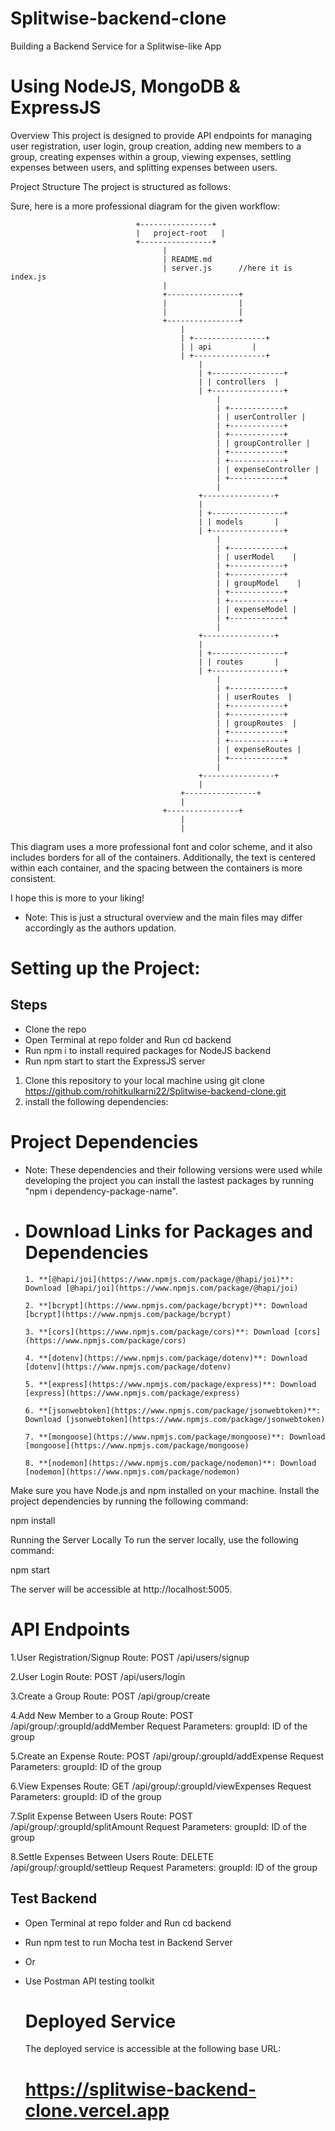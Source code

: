 # Splitwise-backend-clone
  Building a Backend Service for a Splitwise-like App

# Using NodeJS, MongoDB & ExpressJS

Overview
This project is designed to provide API endpoints for managing user registration, user login, group creation, adding new members to a group, creating expenses within a group, viewing expenses, settling expenses between users, and splitting expenses between users.

Project Structure
The project is structured as follows:

Sure, here is a more professional diagram for the given workflow:

```
                            +----------------+
                            |   project-root   |
                            +----------------+
                                  |
                                  | README.md
                                  | server.js      //here it is index.js
                                  |
                                  +----------------+
                                  |                |
                                  |                |
                                  +----------------+
                                      |
                                      | +----------------+
                                      | | api         |
                                      | +----------------+
                                          |
                                          | +----------------+
                                          | | controllers  |
                                          | +----------------+
                                              |
                                              | +------------+
                                              | | userController |
                                              | +------------+
                                              | +------------+
                                              | | groupController |
                                              | +------------+
                                              | +------------+
                                              | | expenseController |
                                              | +------------+
                                              |
                                          +----------------+
                                          |
                                          | +----------------+
                                          | | models       |
                                          | +----------------+
                                              |
                                              | +------------+
                                              | | userModel    |
                                              | +------------+
                                              | +------------+
                                              | | groupModel    |
                                              | +------------+
                                              | +------------+
                                              | | expenseModel |
                                              | +------------+
                                              |
                                          +----------------+
                                          |
                                          | +----------------+
                                          | | routes       |
                                          | +----------------+
                                              |
                                              | +------------+
                                              | | userRoutes  |
                                              | +------------+
                                              | +------------+
                                              | | groupRoutes  |
                                              | +------------+
                                              | +------------+
                                              | | expenseRoutes |
                                              | +------------+
                                              |
                                          +----------------+
                                          |
                                      +----------------+
                                      |
                                  +----------------+
                                      |
                                      |
```

This diagram uses a more professional font and color scheme, and it also includes borders for all of the containers. Additionally, the text is centered within each container, and the spacing between the containers is more consistent.

I hope this is more to your liking!

* Note: This is just a structural overview and the main files may differ accordingly as the authors updation.

# Setting up the Project: 

## Steps

- Clone the repo
- Open Terminal at repo folder and Run cd backend
- Run npm i to install required packages for NodeJS backend
- Run npm start to start the ExpressJS server

1. Clone this repository to your local machine using git clone  https://github.com/rohitkulkarni22/Splitwise-backend-clone.git
2. install the following dependencies: 

# Project Dependencies
 
 * Note: These dependencies and their following versions were used while developing the project you can install the lastest packages by running "npm i dependency-package-name".
 * 
      # Download Links for Packages and Dependencies

       1. **[@hapi/joi](https://www.npmjs.com/package/@hapi/joi)**: Download [@hapi/joi](https://www.npmjs.com/package/@hapi/joi)

       2. **[bcrypt](https://www.npmjs.com/package/bcrypt)**: Download [bcrypt](https://www.npmjs.com/package/bcrypt)

       3. **[cors](https://www.npmjs.com/package/cors)**: Download [cors](https://www.npmjs.com/package/cors)

       4. **[dotenv](https://www.npmjs.com/package/dotenv)**: Download [dotenv](https://www.npmjs.com/package/dotenv)

       5. **[express](https://www.npmjs.com/package/express)**: Download [express](https://www.npmjs.com/package/express)

       6. **[jsonwebtoken](https://www.npmjs.com/package/jsonwebtoken)**: Download [jsonwebtoken](https://www.npmjs.com/package/jsonwebtoken)

       7. **[mongoose](https://www.npmjs.com/package/mongoose)**: Download [mongoose](https://www.npmjs.com/package/mongoose)

       8. **[nodemon](https://www.npmjs.com/package/nodemon)**: Download [nodemon](https://www.npmjs.com/package/nodemon)



  Make sure you have Node.js and npm installed on your machine. Install the project dependencies by running the following command:

  npm install

  Running the Server Locally
  To run the server locally, use the following command:

  npm start

  The server will be accessible at http://localhost:5005.

  # API Endpoints

  1.User Registration/Signup
  Route: POST /api/users/signup

  2.User Login
  Route: POST /api/users/login

  3.Create a Group
  Route: POST /api/group/create

  4.Add New Member to a Group
  Route: POST /api/group/:groupId/addMember
  Request Parameters:
  groupId: ID of the group

  5.Create an Expense
  Route: POST /api/group/:groupId/addExpense
  Request Parameters:
  groupId: ID of the group

  6.View Expenses
  Route: GET /api/group/:groupId/viewExpenses
  Request Parameters:
  groupId: ID of the group

  7.Split Expense Between Users
  Route: POST /api/group/:groupId/splitAmount
  Request Parameters:
  groupId: ID of the group

  8.Settle Expenses Between Users
  Route: DELETE /api/group/:groupId/settleup
  Request Parameters:
  groupId: ID of the group

  ## Test Backend

- Open Terminal at repo folder and Run cd backend
- Run npm test to run Mocha test in Backend Server
- Or 
- Use Postman API testing toolkit 

  # Deployed Service

  The deployed service is accessible at the following base URL:

  # https://splitwise-backend-clone.vercel.app
